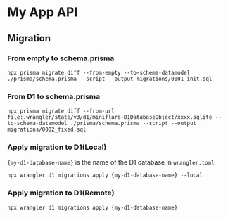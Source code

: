 # My App API

## Migration

### From empty to schema.prisma

```
npx prisma migrate diff --from-empty --to-schema-datamodel ./prisma/schema.prisma --script --output migrations/0001_init.sql
```

### From D1 to schema.prisma

```
npx prisma migrate diff --from-url file:.wrangler/state/v3/d1/miniflare-D1DatabaseObject/xxxx.sqlite --to-schema-datamodel ./prisma/schema.prisma --script --output migrations/0002_fixed.sql
```

### Apply migration to D1(Local)

`{my-d1-database-name}` is the name of the D1 database in `wrangler.toml`

```
npx wrangler d1 migrations apply {my-d1-database-name} --local
```

### Apply migration to D1(Remote)

```
npx wrangler d1 migrations apply {my-d1-database-name}
```
